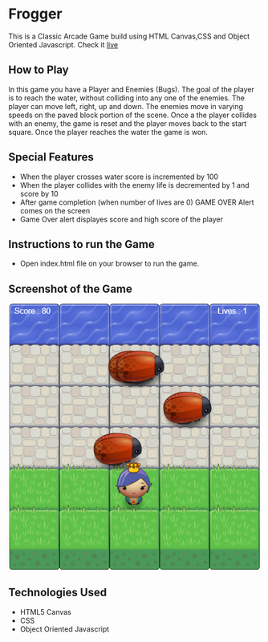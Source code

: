 # Frogger

This is a Classic Arcade Game build using HTML Canvas,CSS and Object Oriented Javascript.
Check it [live](https://sakshianand.github.io/Frogger-Game/)

## How to Play

In this game you have a Player and Enemies (Bugs). The goal of the player is to reach the water, without colliding into any one of the enemies. The player can move left, right, up and down. The enemies move in varying speeds on the paved block portion of the scene. Once a the player collides with an enemy, the game is reset and the player moves back to the start square. Once the player reaches the water the game is won.

## Special Features
 * When the player crosses water score is incremented by 100
 * When the player collides with the enemy life is decremented by 1 and score by 10
 * After game completion (when number of lives are 0) GAME OVER Alert comes on the screen
 * Game Over alert displayes score and high score of the player

## Instructions to run the Game
  * Open index.html file on your browser to run the game.

## Screenshot of the Game

![Game](screenshots/game.PNG)

## Technologies Used

 * HTML5 Canvas
 * CSS
 * Object Oriented Javascript




